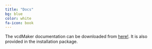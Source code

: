 ```yaml
---
title: "Docs"
bg: blue
color: white
fa-icon: book
---
```


The vcdMaker documentation can be downloaded from [here!](https://github.com/WojciechRynczuk/vcdMaker/releases/download/v1.0.1/Manual.pdf). It is also provided in the installation package.
